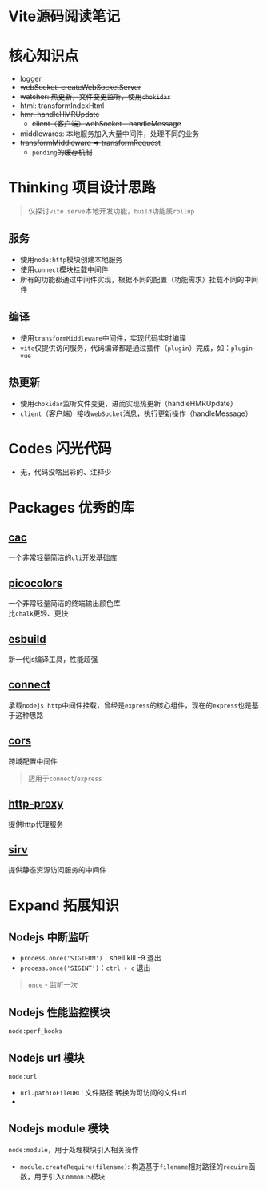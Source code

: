Vite源码阅读笔记
===
# 核心知识点

- logger
- ~~webSocket: createWebSocketServer~~
- ~~watcher: 热更新，文件变更监听，使用`chokidar`~~
- ~~html: transformIndexHtml~~
- ~~hmr: handleHMRUpdate~~
  - ~~client（客户端）webSocket - handleMessage~~
- ~~middlewares: 本地服务加入大量中间件，处理不同的业务~~
- ~~transformMiddleware => transformRequest~~
  - ~~`pending`的缓存机制~~

# Thinking 项目设计思路

> 仅探讨`vite serve`本地开发功能，`build`功能属`rollup`

## 服务

- 使用`node:http`模块创建本地服务
- 使用`connect`模块挂载中间件
- 所有的功能都通过中间件实现，根据不同的配置（功能需求）挂载不同的中间件

## 编译

- 使用`transformMiddleware`中间件，实现代码实时编译
- `vite`仅提供访问服务，代码编译都是通过插件（`plugin`）完成，如：`plugin-vue`

## 热更新

- 使用`chokidar`监听文件变更，进而实现热更新（handleHMRUpdate）
- `client`（客户端）接收`webSocket`消息，执行更新操作（handleMessage）

# Codes 闪光代码

- 无，代码没啥出彩的、注释少

# Packages 优秀的库

## [cac](https://www.npmjs.com/package/cac)

一个非常轻量简洁的`cli`开发基础库

## [picocolors](https://www.npmjs.com/package/picocolors)

一个非常轻量简洁的终端输出颜色库  
比`chalk`更轻、更快

## [esbuild](https://www.npmjs.com/package/esbuild)

新一代js编译工具，性能超强

## [connect](https://www.npmjs.com/package/connect)

承载`nodejs http`中间件挂载，曾经是`express`的核心组件，现在的`express`也是基于这种思路

## [cors](https://www.npmjs.com/package/cors)

跨域配置中间件
> 适用于`connect`/`express`

## [http-proxy](https://www.npmjs.com/package/http-proxy)

提供http代理服务

## [sirv](https://www.npmjs.com/package/sirv)

提供静态资源访问服务的中间件


# Expand 拓展知识

## Nodejs 中断监听

- `process.once('SIGTERM')`：shell kill -9 退出
- `process.once('SIGINT')`：`ctrl + c` 退出
> `once` - 监听一次

## Nodejs 性能监控模块

`node:perf_hooks`

## Nodejs url 模块

`node:url`

- `url.pathToFileURL`: 文件路径 转换为可访问的文件url
- 
## Nodejs module 模块

`node:module`，用于处理模块引入相关操作

- `module.createRequire(filename)`: 构造基于`filename`相对路径的`require`函数，用于引入`CommonJS`模块
